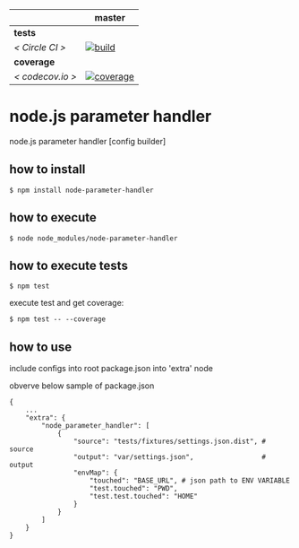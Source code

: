 [circle.ci-master-badge]: https://circleci.com/gh/explore-node-js/node.js-parameter-handler/tree/master.svg?style=svg
[circle.ci-master-link]: https://circleci.com/gh/explore-node-js/node.js-parameter-handler/tree/master
[codecov.io-master-badge]: https://codecov.io/gh/explore-node-js/node.js-parameter-handler/branch/master/graph/badge.svg
[codecov.io-master-link]: https://codecov.io/gh/explore-node-js/node.js-parameter-handler

|                  | master                            
|---               |---
| __tests__        |
| _< Circle CI >_  | [![build][circle.ci-master-badge]][circle.ci-master-link]
| __coverage__     |
| _< codecov.io >_ | [![coverage][codecov.io-master-badge]][codecov.io-master-link]

# node.js parameter handler
node.js parameter handler [config builder]

## how to install
```
$ npm install node-parameter-handler
```
## how to execute
```
$ node node_modules/node-parameter-handler
```
## how to execute tests
```
$ npm test
```
execute test and get coverage:
```
$ npm test -- --coverage
```

## how to use
include configs into root package.json into 'extra' node

obverve below sample of package.json

```
{
    ...
    "extra": {
        "node_parameter_handler": [
            {
                "source": "tests/fixtures/settings.json.dist", # source 
                "output": "var/settings.json",                 # output
                "envMap": {
                    "touched": "BASE_URL", # json path to ENV VARIABLE
                    "test.touched": "PWD",
                    "test.test.touched": "HOME"
                }
            }
        ]
    }
}
```
